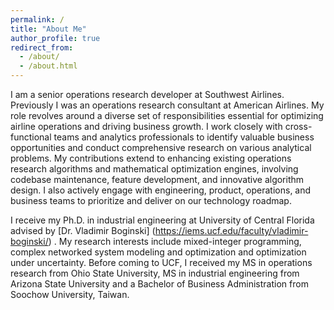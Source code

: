 ```yaml
---
permalink: /
title: "About Me"
author_profile: true
redirect_from: 
  - /about/
  - /about.html
---
```


I am a senior operations research developer at Southwest Airlines. Previously I was an operations research consultant at American Airlines. My role revolves around a diverse set of responsibilities essential for optimizing airline operations and driving business growth. I work closely with cross-functional teams and analytics professionals to identify valuable business opportunities and conduct comprehensive research on various analytical problems. My contributions extend to enhancing existing operations research algorithms and mathematical optimization engines, involving codebase maintenance, feature development, and innovative algorithm design. I also actively engage with engineering, product, operations, and business teams to prioritize and deliver on our technology roadmap.

I receive my Ph.D. in industrial engineering at University of Central Florida advised by [Dr. Vladimir Boginski] (https://iems.ucf.edu/faculty/vladimir-boginski/) . My research interests include mixed-integer programming, complex networked system modeling and optimization and optimization under uncertainty. Before coming to UCF, I received my MS in operations research from Ohio State University, MS in industrial engineering from Arizona State University and a Bachelor of Business Administration from Soochow University, Taiwan.